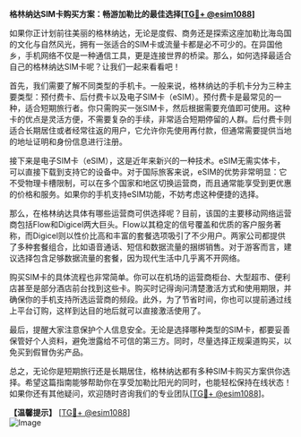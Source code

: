 **格林纳达SIM卡购买方案：畅游加勒比的最佳选择[[TG💪+ @esim1088](https://t.me/s/esim1088)]**

如果你正计划前往美丽的格林纳达，无论是度假、商务还是探索这座加勒比海岛国的文化与自然风光，拥有一张适合的SIM卡或流量卡都是必不可少的。在异国他乡，手机网络不仅是一种通信工具，更是连接世界的桥梁。那么，如何选择最适合自己的格林纳达SIM卡呢？让我们一起来看看吧！

首先，我们需要了解不同类型的手机卡。一般来说，格林纳达的手机卡分为三种主要类型：预付费卡、后付费卡以及电子SIM卡（eSIM）。预付费卡是最常见的一种，适合短期旅行者。你只需购买一张SIM卡，然后根据需要充值即可使用。这种卡的优点是灵活方便，不需要复杂的手续，非常适合短期停留的人群。后付费卡则适合长期居住或者经常往返的用户，它允许你先使用再付款，但通常需要提供当地的地址证明和身份信息进行注册。

接下来是电子SIM卡（eSIM），这是近年来新兴的一种技术。eSIM无需实体卡，可以直接下载到支持它的设备中。对于国际旅客来说，eSIM的优势非常明显：它不受物理卡槽限制，可以在多个国家和地区切换运营商，而且通常能享受到更优惠的价格和服务。如果你的手机支持eSIM功能，不妨考虑这种便捷的选择。

那么，在格林纳达具体有哪些运营商可供选择呢？目前，该国的主要移动网络运营商包括Flow和Digicel两大巨头。Flow以其稳定的信号覆盖和优质的客户服务著称，而Digicel则以性价比高和丰富的套餐选项吸引了不少用户。两家公司都提供了多种套餐组合，比如语音通话、短信和数据流量的捆绑销售。对于游客而言，建议选择包含足够数据流量的套餐，因为现代生活中几乎离不开网络。

购买SIM卡的具体流程也非常简单。你可以在机场的运营商柜台、大型超市、便利店甚至是部分酒店前台找到这些卡。购买时记得询问清楚激活方式和使用期限，并确保你的手机支持所选运营商的频段。此外，为了节省时间，你也可以提前通过线上平台订购，这样到达目的地后就可以直接激活使用了。

最后，提醒大家注意保护个人信息安全。无论是选择哪种类型的SIM卡，都要妥善保管好个人资料，避免泄露给不可信的第三方。同时，尽量选择正规渠道购买，以免买到假冒伪劣产品。

总之，无论你是短期旅行还是长期居住，格林纳达都有多种SIM卡购买方案供你选择。希望这篇指南能够帮助你在享受加勒比阳光的同时，也能轻松保持在线状态！如果你还有其他疑问，欢迎随时咨询我们的专业团队[[TG💪+ @esim1088](https://t.me/s/esim1088)]。

**【温馨提示】** [[TG💪+ @esim1088](https://t.me/s/esim1088)]  
![Image](https://i.postimg.cc/4NQfJmqS/Snipaste-2025-05-13-00-14-12.png)